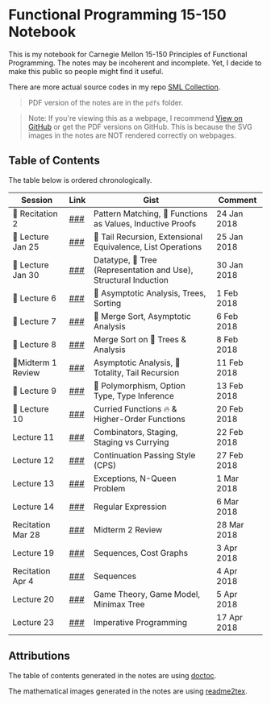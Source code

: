 # Functional Programming 15-150 Notebook

This is my notebook for Carnegie Mellon 15-150 Principles of Functional Programming. The notes may be incoherent and incomplete. Yet, I decide to make this public so people might find it useful.

There are more actual source codes in my repo [SML Collection](https://github.com/SAMFYB/SML-collection).

> PDF version of the notes are in the `pdfs` folder.

> Note: If you're viewing this as a webpage, I recommend [View on GitHub](https://github.com/SAMFYB/FP-150-Notebook) or get the PDF versions on GitHub. This is because the SVG images in the notes are NOT rendered correctly on webpages.

## Table of Contents

The table below is ordered chronologically.

| Session | Link | Gist | Comment |
| ---------------- | ---- | ---- | ------- |
| :closed_book: Recitation 2 | [###](Recitation_2.md) | Pattern Matching, :maple_leaf: Functions as Values, Inductive Proofs | 24 Jan 2018 |
| :blue_book: Lecture Jan 25 | [###](Lecture_Jan25.md) | :herb: Tail Recursion, Extensional Equivalence, List Operations | 25 Jan 2018 |
| :green_book: Lecture Jan 30 | [###](Lecture_Jan30.md) | Datatype, :palm_tree: Tree (Representation and Use), Structural Induction | 30 Jan 2018 |
| :orange_book: Lecture 6 | [###](Lecture_6.md) | :mushroom: Asymptotic Analysis, Trees, Sorting | 1 Feb 2018 |
| :blue_book: Lecture 7 | [###](Lecture_7.md) | :cactus: Merge Sort, Asymptotic Analysis | 6 Feb 2018 |
| :closed_book: Lecture 8 | [###](Lecture_8.md) | Merge Sort on :palm_tree: Trees & Analysis | 8 Feb 2018 |
| :green_book:Midterm 1 Review | [###](Midterm_1_Review.md) | Asymptotic Analysis, :bouquet: Totality, Tail Recursion | 11 Feb 2018 |
| :orange_book: Lecture 9 | [###](Lecture_9.md) | :paw_prints: Polymorphism, Option Type, Type Inference | 13 Feb 2018 |
| :blue_book: Lecture 10 | [###](Lecture_10.md) | Curried Functions :fire: & Higher-Order Functions | 20 Feb 2018 |
| Lecture 11 | [###](Lecture_11.md) | Combinators, Staging, Staging vs Currying | 22 Feb 2018 |
| Lecture 12 | [###](Lecture_12.md) | Continuation Passing Style (CPS) | 27 Feb 2018 |
| Lecture 13 | [###](Lecture_13.md) | Exceptions, N-Queen Problem | 1 Mar 2018 |
| Lecture 14 | [###](Lecture_14.md) | Regular Expression | 6 Mar 2018 |
| Recitation Mar 28 | [###](Recitation_Mar28.md) | Midterm 2 Review | 28 Mar 2018 |
| Lecture 19 | [###](Lecture_19.md) | Sequences, Cost Graphs | 3 Apr 2018 |
| Recitation Apr 4 | [###](Recitation_Apr4.md) | Sequences | 4 Apr 2018 |
| Lecture 20 | [###](Lecture_20.md) | Game Theory, Game Model, Minimax Tree | 5 Apr 2018 |
| Lecture 23 | [###](Lecture_23.md) | Imperative Programming | 17 Apr 2018 |

## Attributions

The table of contents generated in the notes are using <a href='https://github.com/thlorenz/doctoc'>doctoc</a>.

The mathematical images generated in the notes are using <a href='https://github.com/leegao/readme2tex'>readme2tex</a>.

